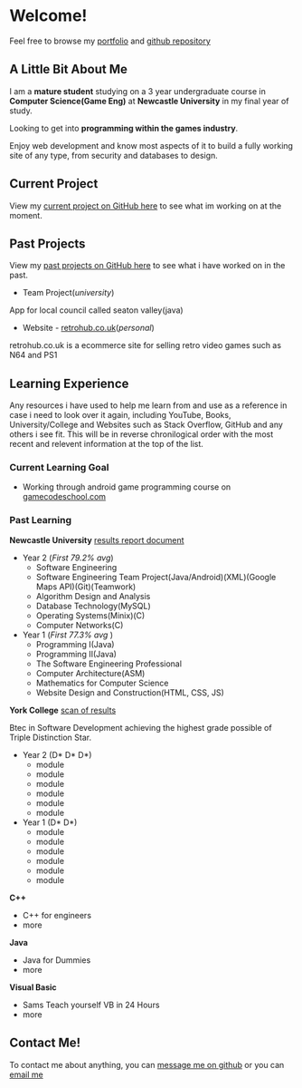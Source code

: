 # Welcome!
Feel free to browse my [portfolio](https://Steven-Kirby.github.io) and [github repository](https://github.com/Steven-Kirby)
## A Little Bit About Me

I am a **mature student** studying on a 3 year undergraduate course in **Computer Science(Game Eng)** at **Newcastle University** in my final year of study.

Looking to get into **programming within the games industry**.

Enjoy web development and know most aspects of it to build a fully working site of any type, from security and databases to design.

## Current Project
View my [current project on GitHub here](https://github.com/Steven-Kirby) to see what im working on at the moment.

## Past Projects
View my [past projects on GitHub here](https://github.com/Steven-Kirby) to see what i have worked on in the past.

- Team Project(*university*) 

App for local council called seaton valley(java)

- Website - [retrohub.co.uk](http://retrohub.co.uk)(*personal*)

retrohub.co.uk is a ecommerce site for selling retro video games such as N64 and PS1

## Learning Experience
Any resources i have used to help me learn from and use as a reference in case i need to look over it again, including YouTube, Books, University/College and Websites such as Stack Overflow, GitHub and any others i see fit.
This will be in reverse chronilogical order with the most recent and relevent information at the top of the list.
### Current Learning Goal
  - Working through android game programming course on [gamecodeschool.com](http://gamecodeschool.com/courses/android-game-programming/) 
### Past Learning

**Newcastle University** [results report document](https://core.digitary.net/#/sharelink/e5502b6e-56ab-46dc-882b-d68ecc7ad2ff/4b8a081b-5ba1-44c7-80de-1712e47d5854)
  - Year 2 (*First 79.2% avg*)
    - Software Engineering
    - Software Engineering Team Project(Java/Android)(XML)(Google Maps API)(Git)(Teamwork)
    - Algorithm Design and Analysis
    - Database Technology(MySQL)
    - Operating Systems(Minix)(C)
    - Computer Networks(C)
  - Year 1 (*First 77.3% avg* )
    - Programming I(Java)
    - Programming II(Java)
    - The Software Engineering Professional
    - Computer Architecture(ASM)
    - Mathematics for Computer Science
    - Website Design and Construction(HTML, CSS, JS)
  
  **York College** [scan of results](http://www.example.com)
  
  Btec in Software Development achieving the highest grade possible of Triple Distinction Star.
  - Year 2 (D* D* D*)
    - module
    - module
    - module
    - module
    - module
    - module
  - Year 1 (D* D*)
    - module
    - module
    - module
    - module
    - module
    - module
    
**C++**
  - C++ for engineers
  - more
  
**Java**
  - Java for Dummies
  - more
  
**Visual Basic**
  - Sams Teach yourself VB in 24 Hours
  - more
## Contact Me!
To contact me about anything, you can [message me on github](https://github.com/Steven-Kirby) or you can [email me](mailto:stevenkirbygames@gmail.com)
